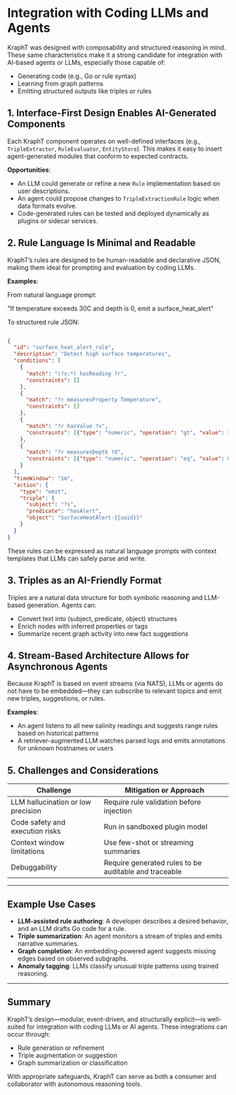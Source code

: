# Integration with Coding LLMs and Agents

KraphT was designed with composability and structured reasoning in mind. These same characteristics make it a strong candidate for integration with AI-based agents or LLMs, especially those capable of:

- Generating code (e.g., Go or rule syntax)
- Learning from graph patterns
- Emitting structured outputs like triples or rules

## 1. Interface-First Design Enables AI-Generated Components

Each KraphT component operates on well-defined interfaces (e.g., `TripleExtractor`, `RuleEvaluator`, `EntityStore`). This makes it easy to insert agent-generated modules that conform to expected contracts.

**Opportunities**:

- An LLM could generate or refine a new `Rule` implementation based on user descriptions.
- An agent could propose changes to `TripleExtractionRule` logic when data formats evolve.
- Code-generated rules can be tested and deployed dynamically as plugins or sidecar services.

## 2. Rule Language Is Minimal and Readable

KraphT’s rules are designed to be human-readable and declarative JSON, making them ideal for prompting and evaluation by coding LLMs.

**Examples**:

From natural language prompt:

"If temperature exceeds 30C and depth is 0, emit a surface_heat_alert"

To structured rule JSON:

```json

{
  "id": "surface_heat_alert_rule",
  "description": "Detect high surface temperatures",
  "conditions": [
    {
      "match": "(?s:*) hasReading ?r",
      "constraints": []
    },
    {
      "match": "?r measuresProperty Temperature",
      "constraints": []
    },
    {
      "match": "?r hasValue ?v",
      "constraints": [{"type": "numeric", "operation": "gt", "value": 30.0}]
    },
    {
      "match": "?r measuresDepth ?d",
      "constraints": [{"type": "numeric", "operation": "eq", "value": 0.0}]
    }
  ],
  "timeWindow": "1m",
  "action": {
    "type": "emit",
    "triple": {
      "subject": "?s",
      "predicate": "hasAlert",
      "object": "SurfaceHeatAlert-{{uuid}}"
    }
  }
}
```

These rules can be expressed as natural language prompts with context templates that LLMs can safely parse and write.

## 3. Triples as an AI-Friendly Format

Triples are a natural data structure for both symbolic reasoning and LLM-based generation. Agents can:

- Convert text into (subject, predicate, object) structures
- Enrich nodes with inferred properties or tags
- Summarize recent graph activity into new fact suggestions

## 4. Stream-Based Architecture Allows for Asynchronous Agents

Because KraphT is based on event streams (via NATS), LLMs or agents do not have to be embedded—they can subscribe to relevant topics and emit new triples, suggestions, or rules.

**Examples**:

- An agent listens to all new salinity readings and suggests range rules based on historical patterns
- A retriever-augmented LLM watches parsed logs and emits annotations for unknown hostnames or users

## 5. Challenges and Considerations

| Challenge                          | Mitigation or Approach                      |
|-----------------------------------|---------------------------------------------|
| LLM hallucination or low precision| Require rule validation before injection    |
| Code safety and execution risks   | Run in sandboxed plugin model               |
| Context window limitations        | Use few-shot or streaming summaries         |
| Debuggability                     | Require generated rules to be auditable and traceable |

---

## Example Use Cases

- **LLM-assisted rule authoring**: A developer describes a desired behavior, and an LLM drafts Go code for a rule.
- **Triple summarization**: An agent monitors a stream of triples and emits narrative summaries.
- **Graph completion**: An embedding-powered agent suggests missing edges based on observed subgraphs.
- **Anomaly tagging**: LLMs classify unusual triple patterns using trained reasoning.

---

## Summary

KraphT’s design—modular, event-driven, and structurally explicit—is well-suited for integration with coding LLMs or AI agents. These integrations can occur through:

- Rule generation or refinement
- Triple augmentation or suggestion
- Graph summarization or classification

With appropriate safeguards, KraphT can serve as both a consumer and collaborator with autonomous reasoning tools.
